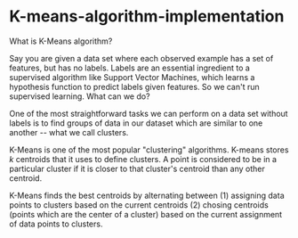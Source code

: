 # K-means-algorithm-implementation

What is K-Means algorithm?

Say you are given a data set where each observed example has a set of features, but has no labels. Labels are an essential ingredient to a supervised algorithm like Support Vector Machines, which learns a hypothesis function to predict labels given features. So we can't run supervised learning. What can we do?

One of the most straightforward tasks we can perform on a data set without labels is to find groups of data in our dataset which are similar to one another -- what we call clusters.

K-Means is one of the most popular "clustering" algorithms. K-means stores $k$ centroids that it uses to define clusters. A point is considered to be in a particular cluster if it is closer to that cluster's centroid than any other centroid.

K-Means finds the best centroids by alternating between (1) assigning data points to clusters based on the current centroids (2) chosing centroids (points which are the center of a cluster) based on the current assignment of data points to clusters.

